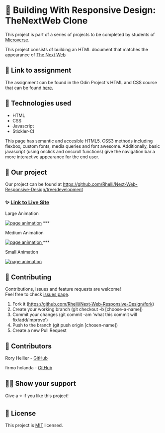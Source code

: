 # 📃 Building With Responsive Design: TheNextWeb Clone

This project is part of a series of projects to be completed by students of [Microverse](https://www.microverse.org/ 'The Global School for Remote Software Developers!').

This project consists of building an HTML document that matches the appearance of [The Next Web](https://www.thenextweb.com)

## 🔗 Link to assignment

The assignment can be found in the Odin Project's HTML and CSS course that can be found [here.](https://www.theodinproject.com/courses/html5-and-css3/lessons/building-with-responsive-design)

## 📡 Technologies used

- HTML
- CSS
- Javascript
- Stickler-CI

This page has semantic and accesible HTML5. CSS3 methods including flexbox, custom fonts, media queries and font awesome. Additionally, basic javascript (using onclick and onscroll functions) give the navigation bar a more interactive appearance for the end user.

## 🚀 Our project

Our project can be found at https://github.com/Rhelli/Next-Web-Responsive-Design/tree/development

### ✨ [Link to Live Site](https://rawcdn.githack.com/Rhelli/Next-Web-Responsive-Design/6a8d13c34359f2780542175ac95dd6a4582c1e48/index.html)

<p>Large Animation</p>
<a href="/Assets/Img/animation-large.gif" target="_blank"> <img alt="page animation" src="/Assets/Img/animation-large.gif"/></a>
***
<p> Medium Animation</p>
<a href="/Assets/Img/animation-medium.gif" target="_blank"> <img alt="page animation" src="/Assets/Img/animation-medium.gif"/> </a>
***
<p> Small Animation</p> 
<a href="/Assets/Img/animation-small.gif" target="_blank"> <img alt="page animation" src="/Assets/Img/animation-small.gif"/> </a>


## 🤝 Contributing

Contributions, issues and feature requests are welcome!<br />Feel free to check [issues page](https://github.com/Rhelli/Next-Web-Responsive-Design/issues).

1. Fork it (https://github.com/Rhelli/Next-Web-Responsive-Design/fork)
2. Create your working branch (git checkout -b [choose-a-name])
3. Commit your changes (git commit -am 'what this commit will fix/add/improve')
4. Push to the branch (git push origin [chosen-name])
5. Create a new Pull Request

## 🤖 Contributors

Rory Hellier - [GitHub](https://github.com/Rhelli)

firmo holanda - [GitHub](https://github.com/firmoholanda)

## 🙋‍♂ Show your support

Give a ⭐️ if you like this project!

## 📝 License

This project is [MIT](https://github.com/Rhelli/Next-Web-Responsive-Design/tree/development/LICENSE.txt) licensed.
